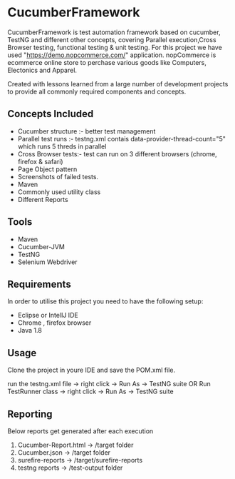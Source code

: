 # CucumberFramework

CucumberFramework is test automation framework based on cucumber, TestNG and different other concepts, covering Parallel execution,Cross Browser testing, functional testing & unit testing. 
For this project we have used "https://demo.nopcommerce.com/" application. nopCommerce is ecommerce online store to perchase various goods like Computers, Electonics and Apparel.

Created with lessons learned from a large number of development projects to provide all commonly required components and concepts.

## Concepts Included

* Cucumber structure :- better test management
* Parallel test runs :- testng.xml contais data-provider-thread-count="5" which runs 5 threds in parallel
* Cross Browser tests:- test can run on 3 different browsers (chrome, firefox & safari)
* Page Object pattern
* Screenshots of failed tests.
* Maven
* Commonly used utility class
* Different Reports

## Tools

* Maven
* Cucumber-JVM
* TestNG
* Selenium Webdriver

## Requirements

In order to utilise this project you need to have the following setup:

* Eclipse or IntelIJ IDE
* Chrome , firefox browser
* Java 1.8

## Usage

Clone the project in youre IDE and save the POM.xml file.

run the testng.xml file -> right click -> Run As -> TestNG suite
OR
Run TestRunner class -> right click -> Run As -> TestNG suite

## Reporting

Below reports get generated after each execution

1. Cucumber-Report.html  -> /target folder
2. Cucumber.json -> /target folder
3. surefire-reports -> /target/surefire-reports
4. testng reports -> /test-output folder


